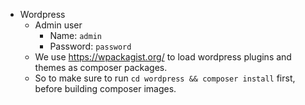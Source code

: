 * Wordpress
  * Admin user
    * Name: `admin`
    * Password: `password`
  * We use https://wpackagist.org/ to load wordpress plugins and themes as composer packages.
  * So to make sure to run `cd wordpress && composer install` first, before building composer images.
